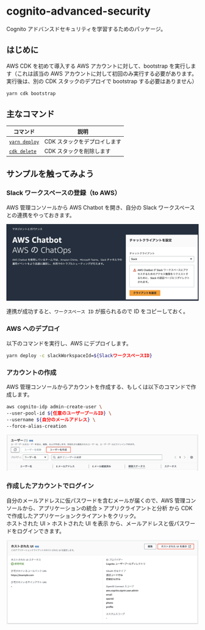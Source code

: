# cognito-advanced-security

Cognito アドバンスドセキュリティを学習するためのパッケージ。

## はじめに

AWS CDK を初めて導入する AWS アカウントに対して、bootstrap を実行します（これは該当の AWS アカウントに対して初回のみ実行する必要があります。実行後は、別の CDK スタックのデプロイで bootstrap する必要はありません）

```bash
yarn cdk bootstrap
```

## 主なコマンド

| コマンド                     | 説明                         |
| ---------------------------- | ---------------------------- |
| [`yarn deploy`](#cdk-deploy) | CDK スタックをデプロイします |
| [`cdk delete`](#cdk-delete)  | CDK スタックを削除します     |

## サンプルを触ってみよう

### Slack ワークスペースの登録（to AWS）

AWS 管理コンソールから AWS Chatbot を開き、自分の Slack ワークスペースとの連携をやっておきます。

![](img/chatbot-setup.png)

連携が成功すると、`ワークスペース ID` が振られるので ID をコピーしておく。

### AWS へのデプロイ

以下のコマンドを実行し、AWS にデプロイします。

```bash
yarn deploy -c slackWorkspaceId=${SlackワークスペースID}
```

### アカウントの作成

AWS 管理コンソールからアカウントを作成する、もしくは以下のコマンドで作成します。

```bash
aws cognito-idp admin-create-user \
--user-pool-id ${任意のユーザープールID} \
--username ${自分のメールアドレス} \
--force-alias-creation
```

![](img/create-user.png)

### 作成したアカウントでログイン

自分のメールアドレスに仮パスワードを含むメールが届くので、AWS 管理コンソールから、アプリケーションの統合 > アプリクライアントと分析 から CDK で作成したアプリケーションクライアントをクリック。  
ホストされた UI > ホストされた UI を表示 から、メールアドレスと仮パスワードをログインできます。

![](img/host-ui.png)
